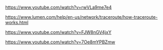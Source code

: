 https://www.youtube.com/watch?v=rwVLa9me7e4

https://www.lumen.com/help/en-us/network/traceroute/how-traceroute-works.html

https://www.youtube.com/watch?v=FJW8nGV4jxY

https://www.youtube.com/watch?v=7Oe8mYPBZmw

